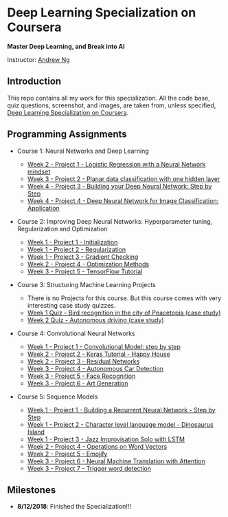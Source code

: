 # Deep Learning Specialization on Coursera

**Master Deep Learning, and Break into AI**

Instructor: [Andrew Ng](http://www.andrewng.org/)

## Introduction

This repo contains all my work for this specialization. All the code base, quiz questions, screenshot, and images, are taken from, unless specified, [Deep Learning Specialization on Coursera](https://www.coursera.org/specializations/deep-learning).

## Programming Assignments

- Course 1: Neural Networks and Deep Learning

  - [Week 2 - Project 1 - Logistic Regression with a Neural Network mindset](https://github.com/philtsmith570/deep-learning-coursera/blob/master/Neural%20Networks%20and%20Deep%20Learning/Logistic%20Regression%20with%20a%20Neural%20Network%20mindset.ipynb)
  - [Week 3 - Project 2 - Planar data classification with one hidden layer](https://github.com/philtsmith570/deep-learning-coursera/blob/master/Neural%20Networks%20and%20Deep%20Learning/Planar%20data%20classification%20with%20one%20hidden%20layer-v5.ipynb)
  - [Week 4 - Project 3 - Building your Deep Neural Network: Step by Step](https://github.com//philtsmith570/deep-learning-coursera/blob/master/Neural%20Networks%20and%20Deep%20Learning/Building%20your%20Deep%20Neural%20Network%20-%20Step%20by%20Step-v8.ipynb)
  - [Week 4 - Project 4 - Deep Neural Network for Image Classification: Application](https://github.com//philtsmith570/deep-learning-coursera/blob/master/Neural%20Networks%20and%20Deep%20Learning/Deep_Neural_Network_Application-v8.ipynb)

- Course 2: Improving Deep Neural Networks: Hyperparameter tuning, Regularization and Optimization

  - [Week 1 - Project 1 - Initialization](https://github.com//philtsmith570/deep-learning-coursera/blob/master/Improving%20Deep%20Neural%20Networks%20Hyperparameter%20tuning%2C%20Regularization%20and%20Optimization/Initialization.ipynb)
  - [Week 1 - Project 2 - Regularization](https://github.com//philtsmith570/deep-learning-coursera/blob/master/Improving%20Deep%20Neural%20Networks%20Hyperparameter%20tuning%2C%20Regularization%20and%20Optimization/Regularization-v2.ipynb)
  - [Week 1 - Project 3 - Gradient Checking](https://github.com//philtsmith570/deep-learning-coursera/blob/master/Improving%20Deep%20Neural%20Networks%20Hyperparameter%20tuning%2C%20Regularization%20and%20Optimization/Gradient%20Checking.ipynb)
  - [Week 2 - Project 4 - Optimization Methods](https://github.com//philtsmith570/deep-learning-coursera/blob/master/Improving%20Deep%20Neural%20Networks%20Hyperparameter%20tuning%2C%20Regularization%20and%20Optimization/Optimization%20methods.ipynb)
  - [Week 3 - Project 5 - TensorFlow Tutorial](https://github.com//philtsmith570/deep-learning-coursera/blob/master/Improving%20Deep%20Neural%20Networks%20Hyperparameter%20tuning%2C%20Regularization%20and%20Optimization/Tensorflow%20Tutorial.ipynb)

- Course 3: Structuring Machine Learning Projects

  - There is no Projects for this course. But this course comes with very interesting case study quizzes.
  - [Week 1 Quiz - Bird recognition in the city of Peacetopia (case study)](https://github.com//philtsmith570/deep-learning-coursera/blob/master/Structuring%20Machine%20Learning%20Projects/Week%201%20Quiz%20-%20Bird%20recognition%20in%20the%20city%20of%20Peacetopia%20(case%20study).md)
  - [Week 2 Quiz - Autonomous driving (case study)](https://github.com//philtsmith570/deep-learning-coursera/blob/master/Structuring%20Machine%20Learning%20Projects/Week%202%20Quiz%20-%20Autonomous%20driving%20(case%20study).md)

- Course 4: Convolutional Neural Networks

  - [Week 1 - Project 1 - Convolutional Model: step by step](https://github.com/philtsmith570/deep-learning-coursera/tree/master/Convolutional%20Neural%20Networks/Convolution_model__Step_by_Step-v2.ipynb)
  - [Week 2 - Project 2 - Keras Tutorial - Happy House](https://github.com/philtsmith570/deep-learning-coursera/tree/master/Convolutional%20Neural%20Networks/Keras-Tutorial_Happy_House-v2.ipynb)
  - [Week 2 - Project 3 - Residual Networks](https://github.com/philtsmith570/deep-learning-coursera/tree/master/Convolutional%20Neural%20Networks/Residual_Networks-v2.ipynb)
  - [Week 3 - Project 4 - Autonomous Car Detection](https://github.com/philtsmith570/deep-learning-coursera/tree/master/Convolutional%20Neural%20Networks/Autonomous_driving_application_Car_detection-v3.ipynb)
  - [Week 3 - Project 5 - Face Recognition](https://github.com/philtsmith570/deep-learning-coursera/tree/master/Convolutional%20Neural%20Networks/Face_Recognition_for_the_Happy_House-v3.ipynb)
  - [Week 3 - Project 6 - Art Generation](https://github.com/philtsmith570/deep-learning-coursera/tree/master/Convolutional%20Neural%20Networks/Art_Generation_with_Neural_Style_Transfer-v2.ipynb)
  
- Course 5: Sequence Models

  - [Week 1 - Project 1 - Building a Recurrent Neural Network - Step by Step](https://github.com//philtsmith570/deep-learning-coursera/blob/master/Sequence%20Models/Building%20a%20Recurrent%20Neural%20Network%20-%20Step%20by%20Step%20-%20v2.ipynb)
  - [Week 1 - Project 2 - Character level language model - Dinosaurus Island](https://github.com//philtsmith570/deep-learning-coursera/blob/master/Sequence%20Models/Dinosaurus_Island-Character_level_language_model_final-v3.ipynb)
  - [Week 1 - Project 3 - Jazz Improvisation Solo with LSTM](https://github.com//philtsmith570/deep-learning-coursera/blob/master/Sequence%20Models/Improvise_a_Jazz_Solo_with_an_LSTM_Network-v1.ipynb)
  - [Week 2 - Project 4 - Operations on Word Vectors](https://github.com//philtsmith570/deep-learning-coursera/blob/master/Sequence%20Models/Operations_on_word_vectors-v2.ipynb)
  - [Week 2 - Project 5 - Emojify](https://github.com//philtsmith570/deep-learning-coursera/blob/master/Sequence%20Models/Emojify-v2.ipynb)
  - [Week 3 - Project 6 - Neural Machine Translation with Attention](https://github.com//philtsmith570/deep-learning-coursera/blob/master/Sequence%20Models/Neural_machine_translation_with_attention-v2.ipynb)
  - [Week 3 - Project 7 - Trigger word detection](https://github.com//philtsmith570/deep-learning-coursera/blob/master/Sequence%20Models/Trigger_word_detection-v1.ipynb)

## Milestones

  - **8/12/2018**: Finished the Specialization!!!
